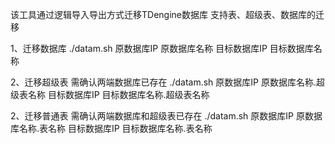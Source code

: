 该工具通过逻辑导入导出方式迁移TDengine数据库
支持表、超级表、数据库的迁移

1、迁移数据库
./datam.sh 原数据库IP  原数据库名称   目标数据库IP 目标数据库名称

2、迁移超级表
需确认两端数据库已存在
./datam.sh 原数据库IP  原数据库名称.超级表名称   目标数据库IP 目标数据库名称.超级表名称

2、迁移普通表
需确认两端数据库和超级表已存在
./datam.sh 原数据库IP  原数据库名称.表名称   目标数据库IP 目标数据库名称.表名称

